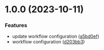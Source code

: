 # 1.0.0 (2023-10-11)


### Features

* update workflow configuration ([a5bd0ef](https://github.com/Abhishek-Mallick/smart-box/commit/a5bd0ef4afae183bc7799063d5ace6a67a87102f))
* workflow configuration ([d203bb3](https://github.com/Abhishek-Mallick/smart-box/commit/d203bb3eaa349c3a6a58e80bb22902c6307e6b2b))
